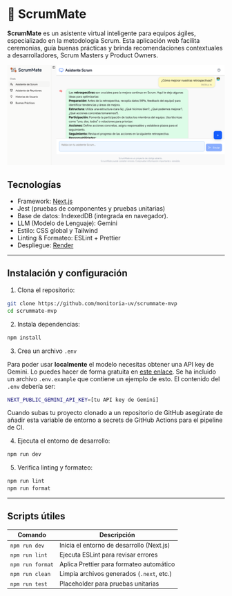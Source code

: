 # 🧠 ScrumMate

**ScrumMate** es un asistente virtual inteligente para equipos ágiles, especializado en la metodología Scrum. Esta aplicación web facilita ceremonias, guía buenas prácticas y brinda recomendaciones contextuales a desarrolladores, Scrum Masters y Product Owners.

<img src="public/intro-app.png" alt="ScrumMate" width="800"/>

## Tecnologías

- Framework: [Next.js](https://nextjs.org/)
- Jest (pruebas de componentes y pruebas unitarias)
- Base de datos: IndexedDB (integrada en navegador).
- LLM (Modelo de Lenguaje): Gemini
- Estilo: CSS global y Tailwind
- Linting & Formateo: ESLint + Prettier
- Despliegue: [Render](https://render.com/)

---

## Instalación y configuración

1. Clona el repositorio:

```bash
git clone https://github.com/monitoria-uv/scrummate-mvp
cd scrummate-mvp
```

2. Instala dependencias:

```bash
npm install
```

3. Crea un archivo `.env`

Para poder usar **localmente** el modelo necesitas obtener una API key de Gemini. Lo puedes hacer de forma gratuita en [este enlace](https://ai.google.dev/gemini-api/docs/api-key?hl=es-419). Se ha incluido un archivo `.env.example` que contiene un ejemplo de esto. El contenido del `.env` debería ser:

```bash
NEXT_PUBLIC_GEMINI_API_KEY=[tu API key de Gemini]
```

Cuando subas tu proyecto clonado a un repositorio de GitHub asegúrate de añadir esta variable de entorno a secrets de GitHub Actions para el pipeline de CI.

4. Ejecuta el entorno de desarrollo:

```bash
npm run dev
```

5. Verifica linting y formateo:

```bash
npm run lint
npm run format
```

---

## Scripts útiles

| Comando          | Descripción                                    |
| ---------------- | ---------------------------------------------- |
| `npm run dev`    | Inicia el entorno de desarrollo (Next.js)      |
| `npm run lint`   | Ejecuta ESLint para revisar errores            |
| `npm run format` | Aplica Prettier para formateo automático       |
| `npm run clean`  | Limpia archivos generados (`.next`, etc.)      |
| `npm run test`   | Placeholder para pruebas unitarias             |
